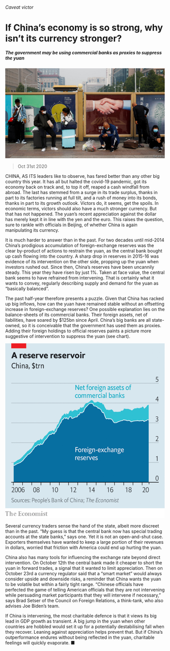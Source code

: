 ###### Caveat victor

# If China’s economy is so strong, why isn’t its currency stronger? 

##### The government may be using commercial banks as proxies to suppress the yuan 

![image](images/20201031_FNP504.jpg) 

> Oct 31st 2020 

CHINA, AS ITS leaders like to observe, has fared better than any other big country this year. It has all but halted the covid-19 pandemic, got its economy back on track and, to top it off, reaped a cash windfall from abroad. The last has stemmed from a surge in its trade surplus, thanks in part to its factories running at full tilt, and a rush of money into its bonds, thanks in part to its growth outlook. Victors do, it seems, get the spoils. In economic terms, victors should also have a much stronger currency. But that has not happened. The yuan’s recent appreciation against the dollar has merely kept it in line with the yen and the euro. This raises the question, sure to rankle with officials in Beijing, of whether China is again manipulating its currency.

It is much harder to answer than in the past. For two decades until mid-2014 China’s prodigious accumulation of foreign-exchange reserves was the clear by-product of actions to restrain the yuan, as the central bank bought up cash flowing into the country. A sharp drop in reserves in 2015-16 was evidence of its intervention on the other side, propping up the yuan when investors rushed out. Since then, China’s reserves have been uncannily steady. This year they have risen by just 1%. Taken at face value, the central bank seems to have refrained from intervening. That is certainly what it wants to convey, regularly describing supply and demand for the yuan as “basically balanced”.


The past half-year therefore presents a puzzle. Given that China has racked up big inflows, how can the yuan have remained stable without an offsetting increase in foreign-exchange reserves? One possible explanation lies on the balance-sheets of its commercial banks. Their foreign assets, net of liabilities, have soared by $125bn since April. China’s big banks are all state-owned, so it is conceivable that the government has used them as proxies. Adding their foreign holdings to official reserves paints a picture more suggestive of intervention to suppress the yuan (see chart).

![image](images/20201031_FNC053.png) 


Several currency traders sense the hand of the state, albeit more discreet than in the past. “My guess is that the central bank now has special trading accounts at the state banks,” says one. Yet it is not an open-and-shut case. Exporters themselves have wanted to keep a large portion of their revenues in dollars, worried that friction with America could end up hurting the yuan.

China also has many tools for influencing the exchange rate beyond direct intervention. On October 12th the central bank made it cheaper to short the yuan in forward trades, a signal that it wanted to limit appreciation. Then on October 23rd a currency regulator said that a “smart market” would always consider upside and downside risks, a reminder that China wants the yuan to be volatile but within a fairly tight range. “Chinese officials have perfected the game of telling American officials that they are not intervening while persuading market participants that they will intervene if necessary,” says Brad Setser of the Council on Foreign Relations, a think-tank, who also advises Joe Biden’s team.

If China is intervening, the most charitable defence is that it views its big lead in GDP growth as transient. A big jump in the yuan when other countries are hobbled would set it up for a potentially destabilising fall when they recover. Leaning against appreciation helps prevent that. But if China’s outperformance endures without being reflected in the yuan, charitable feelings will quickly evaporate. ■

